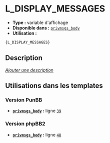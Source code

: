 # L_DISPLAY_MESSAGES
* __Type :__ variable d'affichage
* __Disponible dans :__ [`privmsgs_body`](../tpl/var/privmsgs_body.md)
* __Utilisation :__

```html
{L_DISPLAY_MESSAGES}
```

## Description
[*Ajouter une description*](https://fa-tvars.appspot.com/var/L_DISPLAY_MESSAGES)

## Utilisations dans les templates

### Version PunBB
* __[`privmsgs_body`](../tpl/var/privmsgs_body.md#readme) :__ ligne [`39`](../tpl/src/punbb/privmsgs_body.tpl#L39)

### Version phpBB2
* __[`privmsgs_body`](../tpl/var/privmsgs_body.md#readme) :__ ligne [`48`](../tpl/src/subsilver/privmsgs_body.tpl#L48)